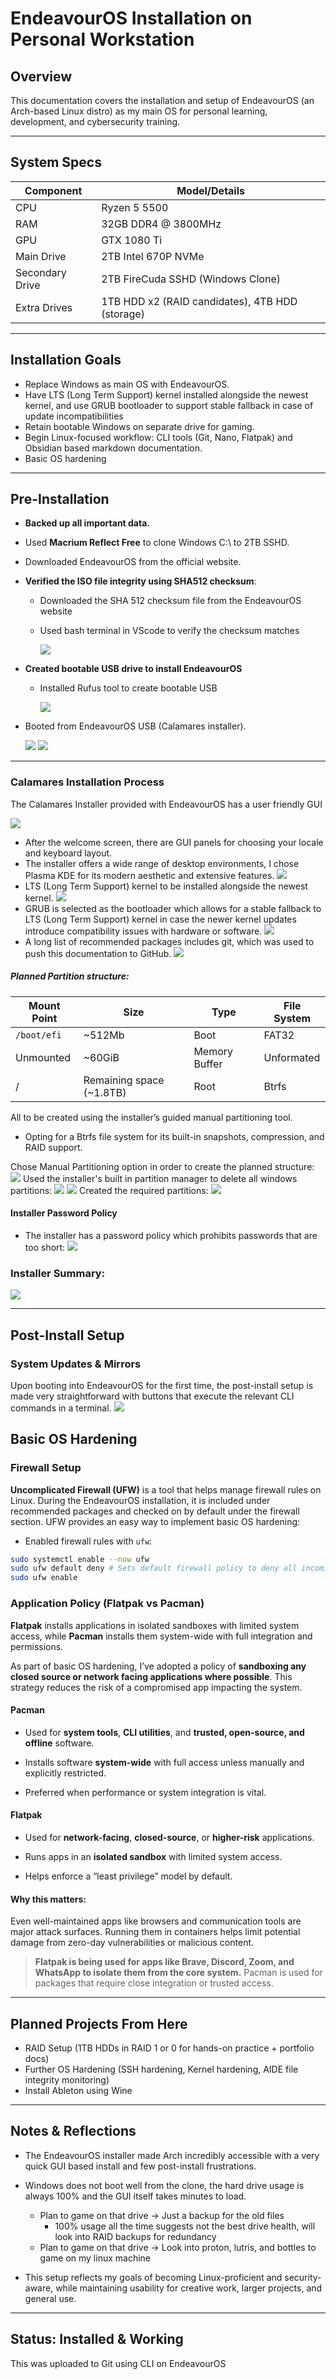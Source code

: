 # EndeavourOS Installation on Personal Workstation

## Overview

This documentation covers the installation and setup of EndeavourOS (an Arch-based Linux distro) as my main OS for personal learning, development, and cybersecurity training.  

---

## System Specs

| Component       | Model/Details                                   |
| --------------- | ----------------------------------------------- |
| CPU             | Ryzen 5 5500                                    |
| RAM             | 32GB DDR4 @ 3800MHz                             |
| GPU             | GTX 1080 Ti                                     |
| Main Drive      | 2TB Intel 670P NVMe                             |
| Secondary Drive | 2TB FireCuda SSHD (Windows Clone)               |
| Extra Drives    | 1TB HDD x2 (RAID candidates), 4TB HDD (storage) |

---

## Installation Goals

- Replace Windows as main OS with EndeavourOS.
- Have LTS (Long Term Support) kernel installed alongside the newest kernel, and use GRUB bootloader to support stable fallback in case of update incompatibilities
- Retain bootable Windows on separate drive for gaming.
- Begin Linux-focused workflow: CLI tools (Git, Nano, Flatpak) and Obsidian based markdown documentation.
- Basic OS hardening 

---

## Pre-Installation

- **Backed up all important data.**
- Used **Macrium Reflect Free** to clone Windows C:\ to 2TB SSHD.
- Downloaded EndeavourOS from the official website.
- **Verified the ISO file integrity using SHA512 checksum**:
  - Downloaded the SHA 512 checksum file from the EndeavourOS website
  - Used bash terminal in VScode to verify the checksum matches
 
	   ![](images/BashValidation.png)
- **Created bootable USB drive to install EndeavourOS**
  - Installed Rufus tool to create bootable USB
 
	 ![](images/rufus.png)
- Booted from EndeavourOS USB (Calamares installer).

	 ![](images/STARTINGCALA.png)
	![](images/EXTRAINFOWINDO.png)

---
### Calamares Installation Process

The Calamares Installer provided with EndeavourOS has a user friendly GUI

![](images/WELCOMETOINSTALLER.png)
- After the welcome screen, there are GUI panels for choosing your locale and keyboard layout.
- The installer offers a wide range of desktop environments, I chose Plasma KDE for its modern aesthetic and extensive features.
![](images/CHOOSEPLASMA.PNG)
- LTS (Long Term Support) kernel to be installed alongside the newest kernel.
![](images/LTSKERNELNVIDIADRIVERS.PNG)
- GRUB is selected as the bootloader which allows for a stable fallback to LTS (Long Term Support) kernel in case the newer kernel updates introduce compatibility issues with hardware or software. 
![](images/GRUB.png)
- A long list of recommended packages includes git, which was used to push this documentation to GitHub.
![](images/RECOMMENDEDAPPLICATIONS.PNG)
##### Planned Partition structure:

| Mount Point | Size                     | Type          | File System |
| ----------- | ------------------------ | ------------- | ----------- |
| `/boot/efi` | ~512Mb                   | Boot          | FAT32       |
| Unmounted   | ~60GiB                   | Memory Buffer | Unformated  |
| /           | Remaining space (~1.8TB) | Root          | Btrfs       |

All to be created using the installer’s guided manual partitioning tool.
- Opting for a Btrfs file system for its built-in snapshots, compression, and RAID support.

Chose Manual Partitioning option in order to create the planned structure:
![](images/MANUALPARTITION.png)
Used the installer's built in partition manager to delete all windows partitions:
![](images/THEBIGDELETE.png)
![](images/THEBIGGONE.png)
Created the required partitions:
![](images/PARTITIONS.png)
#### Installer Password Policy
- The installer has a password policy which prohibits passwords that are too short:
![](images/PASSWORDPOLICY.png)
### Installer Summary:
![](images/SUMMARY.png)

---

## Post-Install Setup

### System Updates & Mirrors
Upon booting into EndeavourOS for the first time, the post-install setup is made very straightforward with buttons that execute the relevant CLI commands in a terminal.
![](images/FIRSTBOOT.png)

## Basic OS Hardening

### Firewall Setup
**Uncomplicated Firewall (UFW)** is a tool that helps manage firewall rules on Linux. During the EndeavourOS installation, it is included under recommended packages and checked on by default under the firewall section. UFW provides an easy way to implement basic OS hardening:
- Enabled firewall rules with `ufw`:
```bash
sudo systemctl enable --now ufw
sudo ufw default deny # Sets default firewall policy to deny all incoming connections. This reduces the attack surface by only allowing explicitly permitted services.
sudo ufw enable
```
###  Application Policy (Flatpak vs Pacman)

**Flatpak** installs applications in isolated sandboxes with limited system access, while **Pacman** installs them system-wide with full integration and permissions. 

As part of basic OS hardening, I’ve adopted a policy of **sandboxing any closed source or network facing applications where possible**. This strategy reduces the risk of a compromised app impacting the system.

#### Pacman

- Used for **system tools**, **CLI utilities**, and **trusted, open-source, and offline** software.
    
- Installs software **system-wide** with full access unless manually and explicitly restricted.
    
- Preferred when performance or system integration is vital.
    

#### Flatpak

- Used for **network-facing**, **closed-source**, or **higher-risk** applications.
    
- Runs apps in an **isolated sandbox** with limited system access.
    
- Helps enforce a “least privilege” model by default.
    

#### Why this matters:

Even well-maintained apps like browsers and communication tools are major attack surfaces. Running them in containers helps limit potential damage from zero-day vulnerabilities or malicious content.

> **Flatpak is being used for apps like Brave, Discord, Zoom, and WhatsApp to isolate them from the core system.** Pacman is used for packages that require close integration or trusted access.


---

## Planned Projects From Here

- RAID Setup (1TB HDDs in RAID 1 or 0 for hands-on practice + portfolio docs)
- Further OS Hardening (SSH hardening, Kernel hardening, AIDE file integrity monitoring)
- Install Ableton using Wine

---

## Notes & Reflections

- The EndeavourOS installer made Arch incredibly accessible with a very quick GUI based install and few post-install frustrations.
- Windows does not boot well from the clone, the hard drive usage is always 100% and the GUI itself takes minutes to load. 
	- Plan to game on that drive -> Just a backup for the old files
		- 100% usage all the time suggests not the best drive health, will look into RAID backups for redundancy
	- Plan to game on that drive -> Look into proton, lutris, and bottles to game on my linux machine

- This setup reflects my goals of becoming Linux-proficient and security-aware, while maintaining usability for creative work, larger projects, and general use.

---
## Status: Installed & Working
This was uploaded to Git using CLI on EndeavourOS
